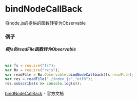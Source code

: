 # bindNodeCallBack

将node.js的提供的函数转变为Observable

### 例子

##### 将fs的readFile函数转为Observable

``` js

var fs = require("fs");
var Rx = require("rxjs");
var readFile = Rx.Observable.bindNodeCallback(fs.readFile);
var res = readFile("./index.js","utf8");
res.subscribe(x => console.log(x));

```


[bindNodeCallBack](http://reactivex.io/rxjs/class/es6/Observable.js~Observable.html#static-method-bindNodeCallback) - 官方文档